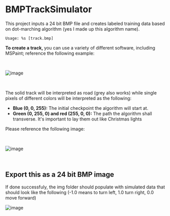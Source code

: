 # BMPTrackSimulator

<p>This project inputs a 24 bit BMP file and creates labeled training data based on dot-marching algorithm (yes I made up this algorithm name).</p>

 ``Usage: %s [track.bmp]``

<p><b>To create a track, </b> you can use a variety of different software, including MSPaint; reference the following example: </p> 
<br>

![image](https://github.com/KudamonoHakka/BMPTrackSimulator/assets/71854345/51049a03-6427-4d92-b0c2-df404cebd795)

<br>
<p>The solid track will be interpreted as road (grey also works) while single pixels of different colors will be interpreted as the following: </p>
<ul>
 <li><b>Blue (0, 0, 255):</b> The initial checkpoint the algorithm will start at.</li>
 <li><b>Green (0, 255, 0) and red (255, 0, 0):</b> The path the algorithm shall transverse. It's important to lay them out like Christmas lights</li>
</ul>

<p>Please reference the following image: </p>
<br>

![image](https://github.com/KudamonoHakka/BMPTrackSimulator/assets/71854345/da8602b3-a6f8-4fa9-b691-4d438e4545c8)

<br>

<h2><b>Export this as a 24 bit BMP image</b></h2>

<p>If done successfuly, the img folder should populate with simulated data that should look like the following (-1.0 means to turn left, 1.0 turn right, 0.0 move forward)</p>

![image](https://github.com/KudamonoHakka/BMPTrackSimulator/assets/71854345/249151b3-0866-446e-90fb-bc43997d1906)
